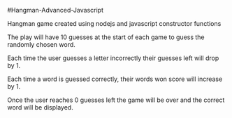 #Hangman-Advanced-Javascript

Hangman game created using nodejs and javascript constructor functions

The play will have 10 guesses at the start of each game to guess the randomly chosen word.

Each time the user guesses a letter incorrectly their guesses left will drop by 1. 

Each time a word is guessed correctly, their words won score will increase by 1. 

Once the user reaches 0 guesses left the game will be over and the correct word will be displayed.